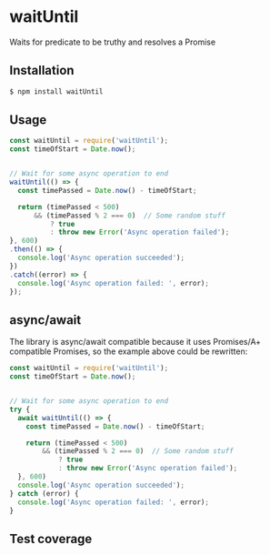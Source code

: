 # waitUntil

Waits for predicate to be truthy and resolves a Promise


## Installation

```sh
$ npm install waitUntil
```


## Usage

```javascript
const waitUntil = require('waitUntil');
const timeOfStart = Date.now();


// Wait for some async operation to end
waitUntil(() => {
  const timePassed = Date.now() - timeOfStart;

  return (timePassed < 500) 
      && (timePassed % 2 === 0)  // Some random stuff
          ? true
          : throw new Error('Async operation failed');
}, 600)
.then(() => {
  console.log('Async operation succeeded');
})
.catch((error) => {
  console.log('Async operation failed: ', error);
});

```


## async/await

The library is async/await compatible because it uses Promises/A+ compatible Promises, so the example above could be rewritten:

```javascript
const waitUntil = require('waitUntil');
const timeOfStart = Date.now();


// Wait for some async operation to end
try {
  await waitUntil(() => {
    const timePassed = Date.now() - timeOfStart;

    return (timePassed < 500) 
        && (timePassed % 2 === 0)  // Some random stuff
            ? true
            : throw new Error('Async operation failed');
  }, 600)
  console.log('Async operation succeeded');
} catch (error) {
  console.log('Async operation failed: ', error);
}
```

## Test coverage


